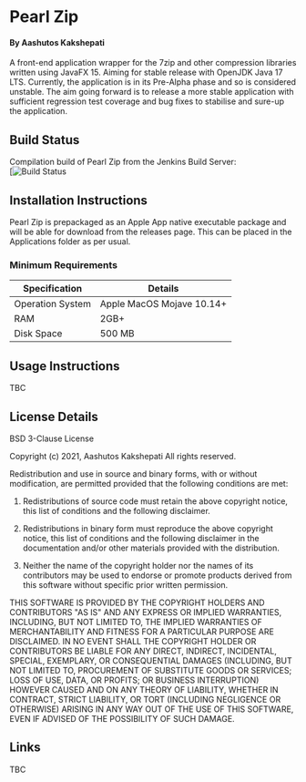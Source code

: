 # Pearl Zip
#### By Aashutos Kakshepati
A front-end application wrapper for the 7zip and other compression libraries written using JavaFX 15. Aiming for stable 
release with OpenJDK Java 17 LTS. Currently, the application is in its Pre-Alpha phase and so is considered unstable. 
The aim going forward is to release a more stable application with sufficient regression test coverage and bug fixes 
to stabilise and sure-up the application.

## Build Status
Compilation build of Pearl Zip from the Jenkins Build Server:<br/>
[![Build Status](https://jenkins.92ak.co.uk:8443/buildStatus/icon?job=COMPILE+-+PearlZip&build=last:${params.branch=origin/master})

## Installation Instructions
Pearl Zip is prepackaged as an Apple App native executable package and will be able for download from the releases page. 
This can be placed in the Applications folder as per usual.

### Minimum Requirements
| Specification | Details |
|-------|------|
| Operation System | Apple MacOS Mojave 10.14+ |
| RAM | 2GB+ |
| Disk Space | 500 MB |

## Usage Instructions
TBC

## License Details

BSD 3-Clause License

Copyright (c) 2021, Aashutos Kakshepati
All rights reserved.

Redistribution and use in source and binary forms, with or without
modification, are permitted provided that the following conditions are met:

1. Redistributions of source code must retain the above copyright notice, this
   list of conditions and the following disclaimer.

2. Redistributions in binary form must reproduce the above copyright notice,
   this list of conditions and the following disclaimer in the documentation
   and/or other materials provided with the distribution.

3. Neither the name of the copyright holder nor the names of its
   contributors may be used to endorse or promote products derived from
   this software without specific prior written permission.

THIS SOFTWARE IS PROVIDED BY THE COPYRIGHT HOLDERS AND CONTRIBUTORS "AS IS"
AND ANY EXPRESS OR IMPLIED WARRANTIES, INCLUDING, BUT NOT LIMITED TO, THE
IMPLIED WARRANTIES OF MERCHANTABILITY AND FITNESS FOR A PARTICULAR PURPOSE ARE
DISCLAIMED. IN NO EVENT SHALL THE COPYRIGHT HOLDER OR CONTRIBUTORS BE LIABLE
FOR ANY DIRECT, INDIRECT, INCIDENTAL, SPECIAL, EXEMPLARY, OR CONSEQUENTIAL
DAMAGES (INCLUDING, BUT NOT LIMITED TO, PROCUREMENT OF SUBSTITUTE GOODS OR
SERVICES; LOSS OF USE, DATA, OR PROFITS; OR BUSINESS INTERRUPTION) HOWEVER
CAUSED AND ON ANY THEORY OF LIABILITY, WHETHER IN CONTRACT, STRICT LIABILITY,
OR TORT (INCLUDING NEGLIGENCE OR OTHERWISE) ARISING IN ANY WAY OUT OF THE USE
OF THIS SOFTWARE, EVEN IF ADVISED OF THE POSSIBILITY OF SUCH DAMAGE.

## Links
TBC
